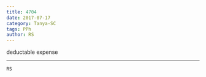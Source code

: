 ```yaml
---
title: 4704
date: 2017-07-17
category: Tanya-SC
tags: PPh
author: RS
---
```


deductable expense

---



`RS`
